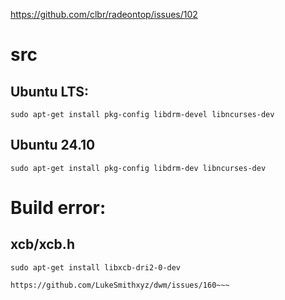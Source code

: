 https://github.com/clbr/radeontop/issues/102

# src
## Ubuntu LTS:
```
sudo apt-get install pkg-config libdrm-devel libncurses-dev
```

## Ubuntu 24.10
```
sudo apt-get install pkg-config libdrm-dev libncurses-dev
```

# Build error:
## xcb/xcb.h
```
sudo apt-get install libxcb-dri2-0-dev
```

~~~delete:
https://github.com/LukeSmithxyz/dwm/issues/160~~~
